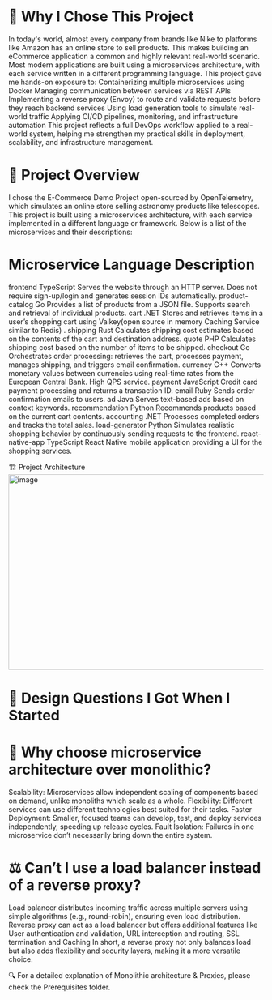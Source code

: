 # 🧠 Why I Chose This Project
In today's world, almost every company  from brands like Nike to platforms like Amazon has an online store to sell products. This makes building an eCommerce application a common and highly relevant real-world scenario. Most modern applications are built using a microservices architecture, with each service written in a different programming language. This project gave me hands-on exposure to:
Containerizing multiple microservices using Docker
Managing communication between services via REST APIs
Implementing a reverse proxy (Envoy) to route and validate requests before they reach backend services
Using load generation tools to simulate real-world traffic
Applying CI/CD pipelines, monitoring, and infrastructure automation
This project reflects a full DevOps workflow applied to a real-world system, helping me strengthen my practical skills in deployment, scalability, and infrastructure management.

# 🛒 Project Overview
I chose the E-Commerce Demo Project open-sourced by OpenTelemetry, which simulates an online store selling astronomy products like telescopes.
This project is built using a microservices architecture, with each service implemented in a different language or framework. Below is a list of the microservices and their descriptions:
# Microservice    	     Language	             Description
frontend    	           TypeScript	           Serves the website through an HTTP server. Does not require sign-up/login and generates session IDs automatically.
product-catalog	        Go	                   Provides a list of products from a JSON file. Supports search and retrieval of individual products.
cart	                  .NET	                  Stores and retrieves items in a user’s shopping cart using Valkey(open source in memory Caching Service similar to Redis) .
shipping	               Rust	                 Calculates shipping cost estimates based on the contents of the cart and destination address.
quote                  	PHP	                  Calculates shipping cost based on the number of items to be shipped.
checkout	               Go                   	Orchestrates order processing: retrieves the cart, processes payment, manages shipping, and triggers email confirmation.
currency	               C++	                  Converts monetary values between currencies using real-time rates from the European Central Bank. High QPS service.
payment	                JavaScript	           Credit card payment processing and returns a transaction ID.
email	                  Ruby	                 Sends order confirmation emails to users.
ad	                     Java	                 Serves text-based ads based on context keywords.
recommendation	         Python	               Recommends products based on the current cart contents.
accounting	            .NET                  	Processes completed orders and tracks the total sales.
load-generator	         Python	               Simulates realistic shopping behavior by continuously sending requests to the frontend.
react-native-app	       TypeScript	           React Native mobile application providing a UI for the shopping services.

🏗️ Project Architecture
<img width="580" height="386" alt="image" src="https://github.com/user-attachments/assets/b48c92f6-48a7-45e9-8cc4-a077ea43a5ad" />


# 🎨 Design Questions I Got When I Started

# 🤔 Why choose microservice architecture over monolithic?
Scalability: Microservices allow independent scaling of components based on demand, unlike monoliths which scale as a whole.
Flexibility: Different services can use different technologies best suited for their tasks.
Faster Deployment: Smaller, focused teams can develop, test, and deploy services independently, speeding up release cycles.
Fault Isolation: Failures in one microservice don’t necessarily bring down the entire system.

# ⚖️ Can’t I use a load balancer instead of a reverse proxy?
Load balancer distributes incoming traffic across multiple servers using simple algorithms (e.g., round-robin), ensuring even load distribution.
Reverse proxy can act as a load balancer but offers additional features like User authentication and validation, URL interception and routing, SSL termination
and Caching
In short, a reverse proxy not only balances load but also adds flexibility and security layers, making it a more versatile choice.

🔍 For a detailed explanation of Monolithic architecture & Proxies, please check the Prerequisites folder.




